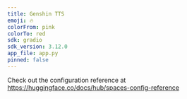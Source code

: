 ```yaml
---
title: Genshin TTS
emoji: 🔥
colorFrom: pink
colorTo: red
sdk: gradio
sdk_version: 3.12.0
app_file: app.py
pinned: false
---
```


Check out the configuration reference at https://huggingface.co/docs/hub/spaces-config-reference
